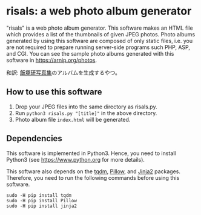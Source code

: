 # risals: a web photo album generator
"risals" is a web photo album generator.
This software makes an HTML file which provides a list of the thumbnails of given JPEG photos.
Photo albums generated by using this software are composed of only static files, i.e. you are not required to prepare running server-side programs such PHP, ASP, and CGI.
You can see the sample photo albums generated with this software in https://arnip.org/photos.

和訳: [飯塚研写真集](https://arnip.org/photos)のアルバムを生成するやつ。


## How to use this software
1. Drop your JPEG files into the same directory as risals.py.
2. Run `python3 risals.py "[title]"` in the above directory.
3. Photo album file `index.html` will be generated.

## Dependencies
This software is implemented in Python3.
Hence, you need to install Python3 (see https://www.python.org for more details).

This software also depends on the [tqdm](https://pypi.python.org/pypi/tqdm), [Pillow](https://pypi.python.org/pypi/Pillow), and [Jinja2](https://pypi.python.org/pypi/Jinja2) packages.
Therefore, you need to run the following commands before using this software.
```
sudo -H pip install tqdm
sudo -H pip install Pillow
sudo -H pip install jinja2
```
